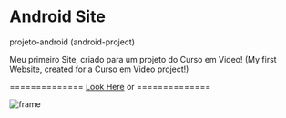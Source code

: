 # Android Site

projeto-android (android-project)

Meu primeiro Site, criado para um projeto do Curso em Video!
(My first Website, created for a Curso em Video project!)

============== <a href="https://aduraess.github.io/android/" target="_blank">Look Here</a> or ==============

![frame](https://user-images.githubusercontent.com/123975189/233684822-51fe6b55-fef4-44d0-a03d-bfb73b3a760a.png)
